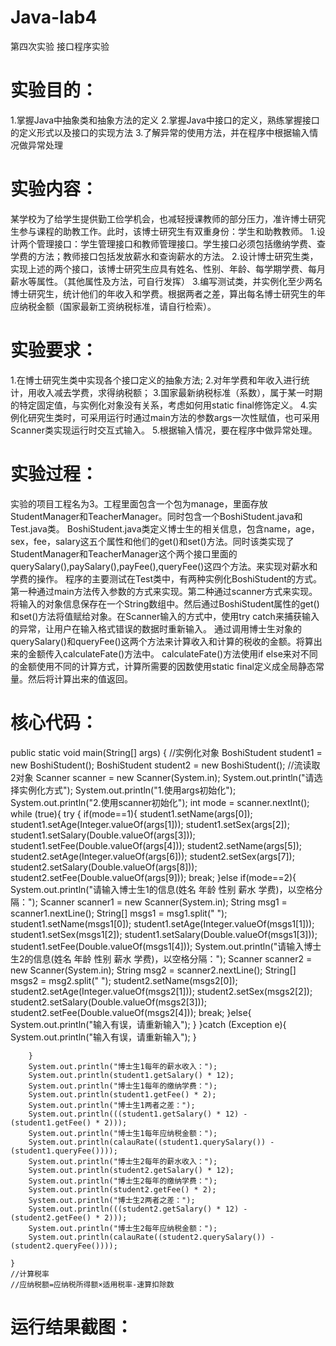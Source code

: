 # Java-lab4
第四次实验 接口程序实验

# 实验目的：
1.掌握Java中抽象类和抽象方法的定义
2.掌握Java中接口的定义，熟练掌握接口的定义形式以及接口的实现方法
3.了解异常的使用方法，并在程序中根据输入情况做异常处理

# 实验内容：
某学校为了给学生提供勤工俭学机会，也减轻授课教师的部分压力，准许博士研究生参与课程的助教工作。此时，该博士研究生有双重身份：学生和助教教师。
1.设计两个管理接口：学生管理接口和教师管理接口。学生接口必须包括缴纳学费、查学费的方法；教师接口包括发放薪水和查询薪水的方法。
2.设计博士研究生类，实现上述的两个接口，该博士研究生应具有姓名、性别、年龄、每学期学费、每月薪水等属性。（其他属性及方法，可自行发挥）
3.编写测试类，并实例化至少两名博士研究生，统计他们的年收入和学费。根据两者之差，算出每名博士研究生的年应纳税金额（国家最新工资纳税标准，请自行检索）。

# 实验要求：
1.在博士研究生类中实现各个接口定义的抽象方法;
2.对年学费和年收入进行统计，用收入减去学费，求得纳税额；
3.国家最新纳税标准（系数），属于某一时期的特定固定值，与实例化对象没有关系，考虑如何用static  final修饰定义。
4.实例化研究生类时，可采用运行时通过main方法的参数args一次性赋值，也可采用Scanner类实现运行时交互式输入。
5.根据输入情况，要在程序中做异常处理。

# 实验过程：
实验的项目工程名为3。工程里面包含一个包为manage，里面存放StudentManager和TeacherManager。同时包含一个BoshiStudent.java和Test.java类。
BoshiStudent.java类定义博士生的相关信息，包含name，age，sex，fee，salary这五个属性和他们的get()和set()方法。同时该类实现了StudentManager和TeacherManager这个两个接口里面的querySalary(),paySalary(),payFee(),queryFee()这四个方法。来实现对薪水和学费的操作。
程序的主要测试在Test类中，有两种实例化BoshiStudent的方式。第一种通过main方法传入参数的方式来实现。第二种通过scanner方式来实现。将输入的对象信息保存在一个String数组中。然后通过BoshiStudent属性的get()和set()方法将值赋给对象。在Scanner输入的方式中，使用try catch来捕获输入的异常，让用户在输入格式错误的数据时重新输入。
通过调用博士生对象的querySalary()和queryFee()这两个方法来计算收入和计算的税收的金额。将算出来的金额传入calculateFate()方法中。
calculateFate()方法使用if else来对不同的金额使用不同的计算方式，计算所需要的因数使用static final定义成全局静态常量。然后将计算出来的值返回。

# 核心代码：
 public static void main(String[] args) {
        //实例化对象
        BoshiStudent student1 = new BoshiStudent();
        BoshiStudent student2 = new BoshiStudent();
        //流读取2对象
        Scanner scanner = new Scanner(System.in);
        System.out.println("请选择实例化方式");
        System.out.println("1.使用args初始化");
        System.out.println("2.使用scanner初始化");
        int mode = scanner.nextInt();
        while (true){
            try {
                if(mode==1){
                    student1.setName(args[0]);
                    student1.setAge(Integer.valueOf(args[1]));
                    student1.setSex(args[2]);
                    student1.setSalary(Double.valueOf(args[3]));
                    student1.setFee(Double.valueOf(args[4]));
                    student2.setName(args[5]);
                    student2.setAge(Integer.valueOf(args[6]));
                    student2.setSex(args[7]);
                    student2.setSalary(Double.valueOf(args[8]));
                    student2.setFee(Double.valueOf(args[9]));
                    break;
                }else if(mode==2){
                    System.out.println("请输入博士生1的信息(姓名 年龄 性别 薪水 学费)，以空格分隔：");
                    Scanner scanner1 = new Scanner(System.in);
                    String msg1 = scanner1.nextLine();
                    String[] msgs1 =  msg1.split(" ");
                    student1.setName(msgs1[0]);
                    student1.setAge(Integer.valueOf(msgs1[1]));
                    student1.setSex(msgs1[2]);
                    student1.setSalary(Double.valueOf(msgs1[3]));
                    student1.setFee(Double.valueOf(msgs1[4]));
                    System.out.println("请输入博士生2的信息(姓名 年龄 性别 薪水 学费)，以空格分隔：");
                    Scanner scanner2 = new Scanner(System.in);
                    String msg2 = scanner2.nextLine();
                    String[] msgs2 =  msg2.split(" ");
                    student2.setName(msgs2[0]);
                    student2.setAge(Integer.valueOf(msgs2[1]));
                    student2.setSex(msgs2[2]);
                    student2.setSalary(Double.valueOf(msgs2[3]));
                    student2.setFee(Double.valueOf(msgs2[4]));
                    break;
                }else{
                    System.out.println("输入有误，请重新输入");
                }
            }catch (Exception e){
                System.out.println("输入有误，请重新输入");
            }

        }
        System.out.println("博士生1每年的薪水收入：");
        System.out.println(student1.getSalary() * 12);
        System.out.println("博士生1每年的缴纳学费：");
        System.out.println(student1.getFee() * 2);
        System.out.println("博士生1两者之差：");
        System.out.println(((student1.getSalary() * 12) - (student1.getFee() * 2)));
        System.out.println("博士生1每年应纳税金额：");
        System.out.println(calauRate((student1.querySalary()) - (student1.queryFee())));
        System.out.println("博士生2每年的薪水收入：");
        System.out.println(student2.getSalary() * 12);
        System.out.println("博士生2每年的缴纳学费：");
        System.out.println(student2.getFee() * 2);
        System.out.println("博士生2两者之差：");
        System.out.println(((student2.getSalary() * 12) - (student2.getFee() * 2)));
        System.out.println("博士生2每年应纳税金额：");
        System.out.println(calauRate((student2.querySalary()) - (student2.queryFee())));

    }
    //计算税率
    //应纳税额=应纳税所得额×适用税率-速算扣除数
    
# 运行结果截图：
    
